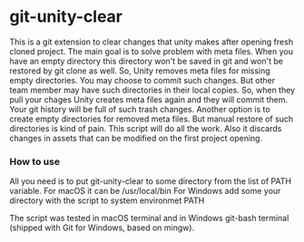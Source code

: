 # git-unity-clear

This is a git extension to clear changes that unity makes after opening fresh cloned project. The main goal is to solve problem with meta files. When you have an empty directory this directory won't be saved in git and won't be restored by git clone as well. So, Unity removes meta files for missing empty directories. You may choose to commit such changes. But other team member may have such directories in their local copies. So, when they pull your chages Unity creates meta files again and they will commit them. Your git history will be full of such trash changes. Another option is to create empty directories for removed meta files. But manual restore of such directories is kind of pain. This script will do all the work. Also it discards changes in assets that can be modified on the first project opening.

### How to use

All you need is to put git-unity-clear to some directory from the list of PATH variable.
For macOS it can be /usr/local/bin
For Windows add some your directory with the script to system environmet PATH

The script was tested in macOS terminal and in Windows git-bash terminal (shipped with Git for Windows, based on mingw).
